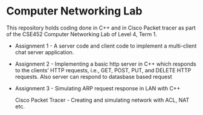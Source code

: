 # Computer Networking Lab
This repository holds coding done in C++ and in Cisco Packet tracer as part of the CSE452 Computer Networking Lab of Level 4, Term 1.

* Assignment 1 - A server code and client code to implement a multi-client chat server application.  
* Assignment 2 - Implementing a basic http server in C++ which responds to the clients’ HTTP requests, i.e., GET, POST, PUT, and DELETE HTTP requests. Also server can respond to datasbase based request  
* Assignment 3 - Simulating ARP request response in LAN with C++

  Cisco Packet Tracer - Creating and simulating network with ACL, NAT etc. 
